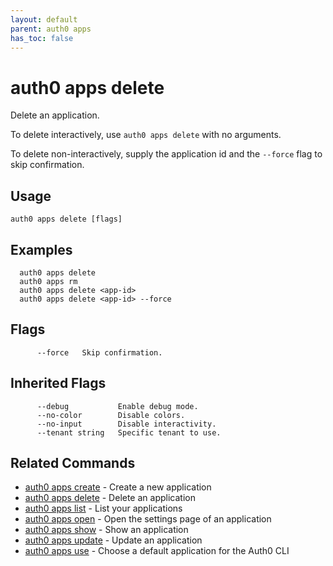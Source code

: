 ```yaml
---
layout: default
parent: auth0 apps
has_toc: false
---
```

# auth0 apps delete

Delete an application.

To delete interactively, use `auth0 apps delete` with no arguments.

To delete non-interactively, supply the application id and the `--force` flag to skip confirmation.

## Usage
```
auth0 apps delete [flags]
```

## Examples

```
  auth0 apps delete 
  auth0 apps rm
  auth0 apps delete <app-id>
  auth0 apps delete <app-id> --force
```


## Flags

```
      --force   Skip confirmation.
```


## Inherited Flags

```
      --debug           Enable debug mode.
      --no-color        Disable colors.
      --no-input        Disable interactivity.
      --tenant string   Specific tenant to use.
```


## Related Commands

- [auth0 apps create](auth0_apps_create.md) - Create a new application
- [auth0 apps delete](auth0_apps_delete.md) - Delete an application
- [auth0 apps list](auth0_apps_list.md) - List your applications
- [auth0 apps open](auth0_apps_open.md) - Open the settings page of an application
- [auth0 apps show](auth0_apps_show.md) - Show an application
- [auth0 apps update](auth0_apps_update.md) - Update an application
- [auth0 apps use](auth0_apps_use.md) - Choose a default application for the Auth0 CLI


